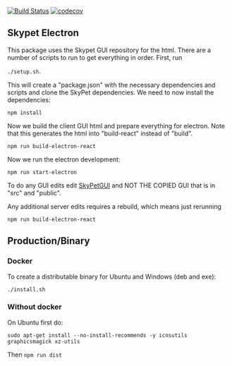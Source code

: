 [![Build Status](https://travis-ci.org/SkyPet/SkyPetDesktop.svg?branch=master)](https://travis-ci.org/SkyPet/SkyPetDesktop)
[![codecov](https://codecov.io/gh/skyPet/SkyPetDesktop/branch/master/graph/badge.svg)](https://codecov.io/gh/skyPet/SkyPetDesktop)

## Skypet Electron
This package uses the Skypet GUI repository for the html.  There are a number of scripts to run to get everything in order.  First, run 

`./setup.sh`. 

This will create a "package.json" with the necessary dependencies and scripts and clone the SkyPet dependencies.  We need to now install the dependencies:

`npm install`

Now we build the client GUI html and prepare everything for electron. Note that this generates the html into "build-react" instead of "build".

`npm run build-electron-react`

Now we run the electron development:

`npm run start-electron`

To do any GUI edits edit [SkyPetGUI](https://github.com/SkyPet/SkyPetGUI) and NOT THE COPIED GUI that is in "src" and "public".  

Any additional server edits requires a rebuild, which means just rerunning 

`npm run build-electron-react`

## Production/Binary

### Docker
To create a distributable binary for Ubuntu and Windows (deb and exe):

`./install.sh`

### Without docker
On Ubuntu first do:

`sudo apt-get install --no-install-recommends -y icnsutils graphicsmagick xz-utils`

Then `npm run dist`